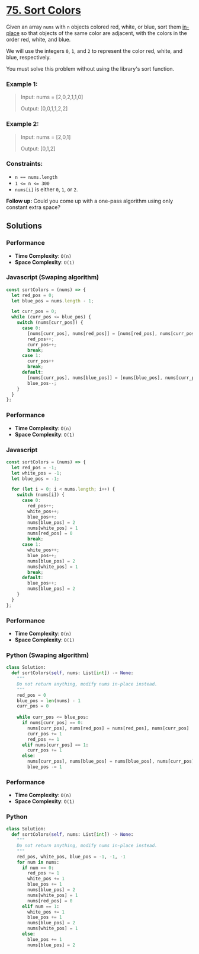 # [75. Sort Colors](https://leetcode.com/problems/sort-colors/description/)

Given an array `nums` with `n` objects colored red, white, or blue, sort them [in-place](https://en.wikipedia.org/wiki/In-place_algorithm) so that objects of the same color are adjacent, with the colors in the order red, white, and blue.

We will use the integers `0`, `1`, and `2` to represent the color red, white, and blue, respectively.

You must solve this problem without using the library's sort function.

 
### Example 1:
> Input: nums = [2,0,2,1,1,0]
>
> Output: [0,0,1,1,2,2]


### Example 2:
> Input: nums = [2,0,1]
>
> Output: [0,1,2]
 

### Constraints:
- `n == nums.length`
- `1 <= n <= 300`
- `nums[i]` is either `0`, `1`, or `2`.


**Follow up:** Could you come up with a one-pass algorithm using only constant extra space?


## Solutions

### Performance

- **Time Complexity**: `O(n)`
- **Space Complexity**: `O(1)`

### Javascript (Swaping algorithm)
```javascript
const sortColors = (nums) => {
  let red_pos = 0;
  let blue_pos = nums.length - 1;

  let curr_pos = 0;
  while (curr_pos <= blue_pos) {
    switch (nums[curr_pos]) {
      case 0:
        [nums[curr_pos], nums[red_pos]] = [nums[red_pos], nums[curr_pos]];
        red_pos++;
        curr_pos++;
        break;
      case 1:
        curr_pos++
        break;
      default:
        [nums[curr_pos], nums[blue_pos]] = [nums[blue_pos], nums[curr_pos]];
        blue_pos--;
    }
  }
};
```

### Performance

- **Time Complexity**: `O(n)`
- **Space Complexity**: `O(1)`

### Javascript
```javascript
const sortColors = (nums) => {
  let red_pos = -1;
  let white_pos = -1;
  let blue_pos = -1;

  for (let i = 0; i < nums.length; i++) {
    switch (nums[i]) {
      case 0:
        red_pos++;
        white_pos++;
        blue_pos++;
        nums[blue_pos] = 2
        nums[white_pos] = 1
        nums[red_pos] = 0
        break;
      case 1:
        white_pos++;
        blue_pos++;
        nums[blue_pos] = 2
        nums[white_pos] = 1
        break;
      default:
        blue_pos++;
        nums[blue_pos] = 2
    }
  }
};
```

### Performance

- **Time Complexity**: `O(n)`
- **Space Complexity**: `O(1)`

### Python (Swaping algorithm)
```python
class Solution:
  def sortColors(self, nums: List[int]) -> None:
    """
    Do not return anything, modify nums in-place instead.
    """
    red_pos = 0
    blue_pos = len(nums) - 1
    curr_pos = 0
    
    while curr_pos <= blue_pos:
      if nums[curr_pos] == 0:
        nums[curr_pos], nums[red_pos] = nums[red_pos], nums[curr_pos]
        curr_pos += 1
        red_pos += 1
      elif nums[curr_pos] == 1:
        curr_pos += 1
      else:
        nums[curr_pos], nums[blue_pos] = nums[blue_pos], nums[curr_pos]
        blue_pos -= 1
```

### Performance

- **Time Complexity**: `O(n)`
- **Space Complexity**: `O(1)`

### Python
```python
class Solution:
  def sortColors(self, nums: List[int]) -> None:
    """
    Do not return anything, modify nums in-place instead.
    """
    red_pos, white_pos, blue_pos = -1, -1, -1
    for num in nums:
      if num == 0:
        red_pos += 1
        white_pos += 1
        blue_pos += 1
        nums[blue_pos] = 2
        nums[white_pos] = 1
        nums[red_pos] = 0
      elif num == 1:
        white_pos += 1
        blue_pos += 1
        nums[blue_pos] = 2
        nums[white_pos] = 1
      else:
        blue_pos += 1
        nums[blue_pos] = 2
```